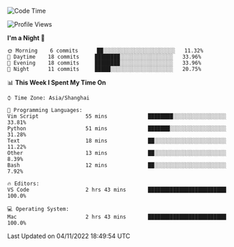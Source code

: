 <!--START_SECTION:waka-->
![Code Time](http://img.shields.io/badge/Code%20Time-19%20hrs%2025%20mins-blue)

![Profile Views](http://img.shields.io/badge/Profile%20Views-2-blue)

**I'm a Night 🦉** 

```text
🌞 Morning    6 commits      ██░░░░░░░░░░░░░░░░░░░░░░░   11.32% 
🌆 Daytime    18 commits     ████████░░░░░░░░░░░░░░░░░   33.96% 
🌃 Evening    18 commits     ████████░░░░░░░░░░░░░░░░░   33.96% 
🌙 Night      11 commits     █████░░░░░░░░░░░░░░░░░░░░   20.75%

```


📊 **This Week I Spent My Time On** 

```text
⌚︎ Time Zone: Asia/Shanghai

💬 Programming Languages: 
Vim Script               55 mins             ████████░░░░░░░░░░░░░░░░░   33.81% 
Python                   51 mins             ███████░░░░░░░░░░░░░░░░░░   31.28% 
Text                     18 mins             ██░░░░░░░░░░░░░░░░░░░░░░░   11.22% 
Other                    13 mins             ██░░░░░░░░░░░░░░░░░░░░░░░   8.39% 
Bash                     12 mins             ██░░░░░░░░░░░░░░░░░░░░░░░   7.92%

🔥 Editors: 
VS Code                  2 hrs 43 mins       █████████████████████████   100.0%

💻 Operating System: 
Mac                      2 hrs 43 mins       █████████████████████████   100.0%

```


 Last Updated on 04/11/2022 18:49:54 UTC
<!--END_SECTION:waka-->